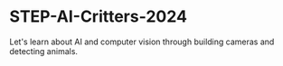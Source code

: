 # STEP-AI-Critters-2024
Let's learn about AI and computer vision through building cameras and detecting animals. 
